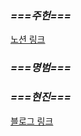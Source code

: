 ### *===주헌===*
[노션 링크](https://www.notion.so/b38c9322d4054c5e946707c86385c201)
### *===명범===*

### *===현진===*
[블로그 링크](https://velog.io/@winckey0/1111)